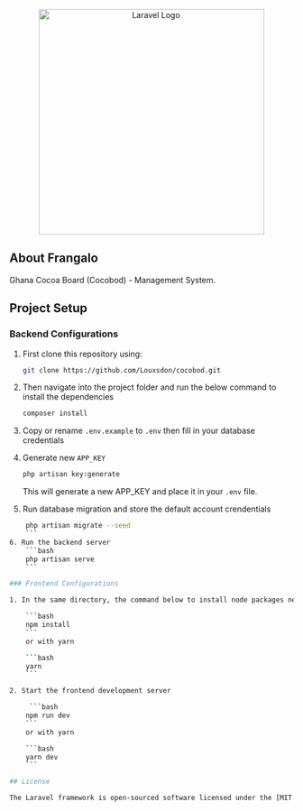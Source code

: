<p align="center"><a href="https://laravel.com" target="_blank"><img src="https://raw.githubusercontent.com/laravel/art/master/logo-lockup/5%20SVG/2%20CMYK/1%20Full%20Color/laravel-logolockup-cmyk-red.svg" width="400" alt="Laravel Logo"></a></p>

## About Frangalo

Ghana Cocoa Board (Cocobod) - Management System.

## Project Setup

### Backend Configurations

1. First clone this repository using:

    ```bash
    git clone https://github.com/Louxsdon/cocobod.git
    ```

2. Then navigate into the project folder and run the below command to install the dependencies

    ```bash
    composer install
    ```

3. Copy or rename `.env.example` to `.env` then fill in your database credentials
4. Generate new `APP_KEY`

    ```bash
    php artisan key:generate
    ```

    This will generate a new APP_KEY and place it in your `.env` file.

5. Run database migration and store the default account crendentials

````bash
    php artisan migrate --seed
    ```
6. Run the backend server
    ```bash
    php artisan serve
    ```

### Frontend Configurations

1. In the same directory, the command below to install node packages neccessary for the frontend

    ```bash
    npm install
    ```
    or with yarn

    ```bash
    yarn
    ```

2. Start the frontend development server

     ```bash
    npm run dev
    ```
    or with yarn

    ```bash
    yarn dev
    ```

## License

The Laravel framework is open-sourced software licensed under the [MIT license](https://opensource.org/licenses/MIT).
````
